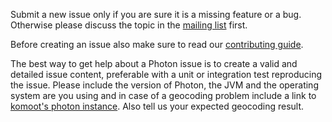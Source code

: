 Submit a new issue only if you are sure it is a missing feature or a bug. Otherwise please discuss the topic in the [mailing list](https://lists.openstreetmap.org/listinfo/photon) first. 

Before creating an issue also make sure to read our [contributing guide](https://github.com/komoot/photon/blob/master/.github/CONTRIBUTING.md).

The best way to get help about a Photon issue is to create a valid and detailed issue content, preferable with a unit or integration test reproducing the issue. Please include the version of Photon, the JVM and the operating system are you using and in case of a geocoding problem include a link to [komoot's photon instance](https://photon.komoot.io/). Also tell us your expected geocoding result.
